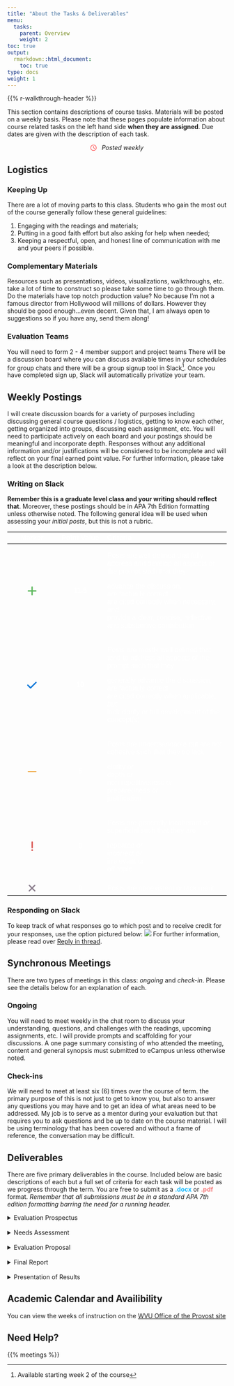 ```yaml
---
title: "About the Tasks & Deliverables"
menu:
  tasks:
    parent: Overview
    weight: 2
toc: true
output:
  rmarkdown::html_document:
    toc: true
type: docs
weight: 1
---
```


<script src="/rmarkdown-libs/kePrint/kePrint.js"></script>

<link href="/rmarkdown-libs/lightable/lightable.css" rel="stylesheet" />

{{% r-walkthrough-header %}}

This section contains descriptions of course tasks. Materials will be posted on a weekly basis. Please note that these pages populate information about course related tasks on the left hand side **when they are assigned**. Due dates are given with the description of each task.

<center>
<svg aria-hidden="true" role="img" viewBox="0 0 512 512" style="height:1em;width:1em;vertical-align:-0.125em;margin-left:auto;margin-right:auto;font-size:inherit;fill:#ff4e50;overflow:visible;position:relative;"><path d="M232 120C232 106.7 242.7 96 256 96C269.3 96 280 106.7 280 120V243.2L365.3 300C376.3 307.4 379.3 322.3 371.1 333.3C364.6 344.3 349.7 347.3 338.7 339.1L242.7 275.1C236 271.5 232 264 232 255.1L232 120zM256 0C397.4 0 512 114.6 512 256C512 397.4 397.4 512 256 512C114.6 512 0 397.4 0 256C0 114.6 114.6 0 256 0zM48 256C48 370.9 141.1 464 256 464C370.9 464 464 370.9 464 256C464 141.1 370.9 48 256 48C141.1 48 48 141.1 48 256z"/></svg> &nbsp <i>Posted weekly</i>
</center>

## Logistics

### Keeping Up

There are a lot of moving parts to this class. Students who gain the most out of the course generally follow these general guidelines:

1.  Engaging with the readings and materials;
2.  Putting in a good faith effort but also asking for help when needed;
3.  Keeping a respectful, open, and honest line of communication with me and your peers if possible.

### Complementary Materials

Resources such as presentations, videos, visualizations, walkthroughs, etc. take a lot of time to construct so please take some time to go through them. Do the materials have top notch production value? No because I’m not a famous director from Hollywood will millions of dollars. However they should be good enough…even decent. Given that, I am always open to suggestions so if you have any, send them along!

### Evaluation Teams

You will need to form 2 - 4 member support and project teams There will be a discussion board where you can discuss available times in your schedules for group chats and there will be a group signup tool in Slack[^1]. Once you have completed sign up, Slack will automatically privatize your team.

## Weekly Postings

I will create discussion boards for a variety of purposes including discussing general course questions / logistics, getting to know each other, getting organized into groups, discussing each assignment, etc. You will need to participate actively on each board and your postings should be meaningful and incorporate depth. Responses without any additional information and/or justifications will be considered to be incomplete and will reflect on your final earned point value. For further information, please take a look at the description below.

### Writing on Slack

**Remember this is a graduate level class and your writing should reflect that**. Moreover, these postings should be in APA 7th Edition formatting unless otherwise noted. The following general idea will be used when assessing your *initial posts*, but this is not a rubric.

<center>
<table class=" lightable-paper" style="font-family: &quot;Arial Narrow&quot;, arial, helvetica, sans-serif; width: auto !important; margin-left: auto; margin-right: auto;">
<thead>
<tr>
<th style="text-align:center;color: #ffffff !important;background-color: transparent !important;vertical-align: middle !important;">
Marker
</th>
<th style="text-align:center;color: #ffffff !important;background-color: transparent !important;vertical-align: middle !important;">
Point Value
</th>
<th style="text-align:left;color: #ffffff !important;background-color: transparent !important;vertical-align: middle !important;">
Criteria
</th>
</tr>
</thead>
<tbody>
<tr>
<td style="text-align:center;width: 10em; color: #ffffff !important;color: #ffffff !important;background-color: transparent !important;vertical-align: middle !important;">
<svg aria-hidden="true" role="img" viewbox="0 0 448 512" style="height:25px;width:21.88px;vertical-align:-0.125em;margin-left:auto;margin-right:auto;font-size:inherit;fill:#5cb85c;overflow:visible;position:relative;">
<path d="M256 80c0-17.7-14.3-32-32-32s-32 14.3-32 32V224H48c-17.7 0-32 14.3-32 32s14.3 32 32 32H192V432c0 17.7 14.3 32 32 32s32-14.3 32-32V288H400c17.7 0 32-14.3 32-32s-14.3-32-32-32H256V80z"></path>
</svg>
</td>
<td style="text-align:center;width: 10em; color: #ffffff !important;color: #ffffff !important;background-color: transparent !important;vertical-align: middle !important;">
<b>11.5</b>
</td>
<td style="text-align:left;width: 30em; color: #ffffff !important;color: #ffffff !important;background-color: transparent !important;vertical-align: middle !important;">

Posts are well defined that fully address and develop all aspects of the prompt such that they

advance the discussion,<br>
are factually correct,<br>
are cited correctly when necessary, *and*<br>
provide a clear, concise, reflective and substantive contribution
</td>
</tr>
<tr>
<td style="text-align:center;width: 10em; color: #ffffff !important;color: #ffffff !important;background-color: transparent !important;vertical-align: middle !important;">
<svg aria-hidden="true" role="img" viewbox="0 0 512 512" style="height:25px;width:25px;vertical-align:-0.125em;margin-left:auto;margin-right:auto;font-size:inherit;fill:#0275d8;overflow:visible;position:relative;">
<path d="M470.6 105.4c12.5 12.5 12.5 32.8 0 45.3l-256 256c-12.5 12.5-32.8 12.5-45.3 0l-128-128c-12.5-12.5-12.5-32.8 0-45.3s32.8-12.5 45.3 0L192 338.7 425.4 105.4c12.5-12.5 32.8-12.5 45.3 0z"></path>
</svg>
</td>
<td style="text-align:center;width: 10em; color: #ffffff !important;color: #ffffff !important;background-color: transparent !important;vertical-align: middle !important;">
<b>10</b>
</td>
<td style="text-align:left;width: 30em; color: #ffffff !important;color: #ffffff !important;background-color: transparent !important;vertical-align: middle !important;">

Posts are mostly well defined that tend to address all aspects of the prompt such that they

generally advance the discussion,<br>
are factually correct,<br>
are cited correctly when applicable, *but*<br>
lack clarity or full development of the concept(s)
</td>
</tr>
<tr>
<td style="text-align:center;width: 10em; color: #ffffff !important;color: #ffffff !important;background-color: transparent !important;vertical-align: middle !important;">
<svg aria-hidden="true" role="img" viewbox="0 0 448 512" style="height:25px;width:21.88px;vertical-align:-0.125em;margin-left:auto;margin-right:auto;font-size:inherit;fill:#f0ad4e;overflow:visible;position:relative;">
<path d="M432 256c0 17.7-14.3 32-32 32L48 288c-17.7 0-32-14.3-32-32s14.3-32 32-32l352 0c17.7 0 32 14.3 32 32z"></path>
</svg>
</td>
<td style="text-align:center;width: 10em; color: #ffffff !important;color: #ffffff !important;background-color: transparent !important;vertical-align: middle !important;">
<b>5</b>
</td>
<td style="text-align:left;width: 30em; color: #ffffff !important;color: #ffffff !important;background-color: transparent !important;vertical-align: middle !important;">

Posts are undertsandable but are not cohesive such that they do lack

clarity *or*<br>
depth *or*<br>
non-repetitiveness *or*<br>
preparedness *or*<br>
justification
</td>
</tr>
<tr>
<td style="text-align:center;width: 10em; color: #ffffff !important;color: #ffffff !important;background-color: transparent !important;vertical-align: middle !important;">
<svg aria-hidden="true" role="img" viewbox="0 0 128 512" style="height:25px;width:6.25px;vertical-align:-0.125em;margin-left:auto;margin-right:auto;font-size:inherit;fill:#d9534f;overflow:visible;position:relative;">
<path d="M96 64c0-17.7-14.3-32-32-32S32 46.3 32 64V320c0 17.7 14.3 32 32 32s32-14.3 32-32V64zM64 480c22.1 0 40-17.9 40-40s-17.9-40-40-40s-40 17.9-40 40s17.9 40 40 40z"></path>
</svg>
</td>
<td style="text-align:center;width: 10em; color: #ffffff !important;color: #ffffff !important;background-color: transparent !important;vertical-align: middle !important;">
<b>0</b>
</td>
<td style="text-align:left;width: 30em; color: #ffffff !important;color: #ffffff !important;background-color: transparent !important;vertical-align: middle !important;">

Posts are generally incoherant or superficial such that they are

repeated *or*<br>
incorrect *or*<br>
irrelevant *or*<br>
off-topic
</td>
</tr>
<tr>
<td style="text-align:center;width: 10em; color: #ffffff !important;color: #ffffff !important;background-color: transparent !important;vertical-align: middle !important;">
<svg aria-hidden="true" role="img" viewbox="0 0 320 512" style="height:25px;width:15.62px;vertical-align:-0.125em;margin-left:auto;margin-right:auto;font-size:inherit;fill:#8d818f;overflow:visible;position:relative;">
<path d="M310.6 150.6c12.5-12.5 12.5-32.8 0-45.3s-32.8-12.5-45.3 0L160 210.7 54.6 105.4c-12.5-12.5-32.8-12.5-45.3 0s-12.5 32.8 0 45.3L114.7 256 9.4 361.4c-12.5 12.5-12.5 32.8 0 45.3s32.8 12.5 45.3 0L160 301.3 265.4 406.6c12.5 12.5 32.8 12.5 45.3 0s12.5-32.8 0-45.3L205.3 256 310.6 150.6z"></path>
</svg>
</td>
<td style="text-align:center;width: 10em; color: #ffffff !important;color: #ffffff !important;background-color: transparent !important;vertical-align: middle !important;">
<b>0</b>
</td>
<td style="text-align:left;width: 30em; color: #ffffff !important;color: #ffffff !important;background-color: transparent !important;vertical-align: middle !important;">
Posts are nonexistent or lack merit
</td>
</tr>
</tbody>
</table>
</center>

### Responding on Slack

To keep track of what responses go to which post and to receive credit for your responses, use the option pictured below: ![](/img/lesson/slack_pop_menu.png) For further information, please read over [Reply in thread](https://slack.com/help/articles/115000769927-Use-threads-to-organize-discussions-).

## Synchronous Meetings

There are two types of meetings in this class: *ongoing* and *check-in*. Please see the details below for an explanation of each.

### Ongoing

You will need to meet weekly in the chat room to discuss your understanding, questions, and challenges with the readings, upcoming assignments, etc. I will provide prompts and scaffolding for your discussions. A one page summary consisting of who attended the meeting, content and general synopsis must submitted to eCampus unless otherwise noted.

### Check-ins

We will need to meet at least six (6) times over the course of term. the primary purpose of this is not just to get to know you, but also to answer any questions you may have and to get an idea of what areas need to be addressed. My job is to serve as a mentor during your evaluation but that requires you to ask questions and be up to date on the course material. I will be using terminology that has been covered and without a frame of reference, the conversation may be difficult.

## Deliverables

There are five primary deliverables in the course. Included below are basic descriptions of each but a full set of criteria for each task will be posted as we progress through the term. You are free to submit as a <span style="color:#12b8ff;font-weight: bold;">.docx</span> or <span style="color:#f47a7b;font-weight: bold;">.pdf</span> format. *Remember that all submissions must be in a standard APA 7th edition formatting barring the need for a running header.*

<div id="anchorwk1">

<details>
<summary>
Evaluation Prospectus
</summary>
<br>
<p>
A general list and brief descriptions of possible programs to evaluate
</p>
</details>

</div>

<br>

<div id="anchorwk2">

<details>
<summary>
Needs Assessment
</summary>
<br>
<p>
After identifying a program, your group will be tasked to conduct at least one interview and/or focus group using an approved medium of the primary stakeholder(s) and/or sponsor(s)
</p>
</details>

</div>

<br>

<div id="anchorwk3">

<details>
<summary>
Evaluation Proposal
</summary>
<br>
<p>
A full proposal of the anticipated evaluation framework including a discussion of the program, its needs, and intended approach/methods
</p>
</details>

</div>

<br>

<div id="anchorwk4">

<details>
<summary>
Final Report
</summary>
<br>
<p>

A stakeholder or sponsor oriented report of the full evaluation process written to be accessible and appropriate for the intended audience.

Depending on the program you evaluate and on how you end up conceptualizing your evaluation study, these assignments may be modified in order to make them more meaningful and applicable to your needs and interests. Further details may be found the individual task documents. Never hesitate to discuss any issues you have relative to the assignments with me. More about these task will be posted in the upcoming weeks
</p>
</details>

</div>

<br>

<div id="anchorwk5">

<details>
<summary>
Presentation of Results
</summary>
<br>
<p>
This task will involve your group presenting on your evaluation. This will be your way of teaching the class about the program your group chose to evaluate and what you learned from conducting your evaluation project
</p>
</details>

</div>

## Academic Calendar and Availibility

You can view the weeks of instruction on the [WVU Office of the Provost site](https://provost.wvu.edu/academic-calendar/weeks-of-instruction)

## Need Help?

{{% meetings %}}

[^1]: Available starting week 2 of the course
